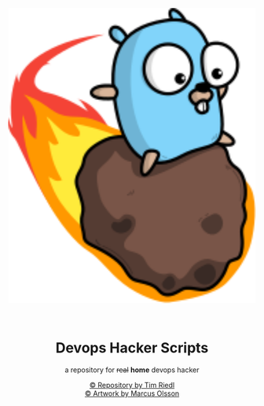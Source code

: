 <div style="text-align: center;">
    <img alt="Gopher Orbit Riding" src="assets/logo.svg" style="height: 15vh; margin-bottom: 2rem">
    <h1>Devops Hacker Scripts</h1>
    <p>a repository for <strike>real</strike> <b><underline>home</underline></b> devops hacker</p>
    <p>
    <a target="_blank" href="">© Repository by Tim Riedl</a><br/>
    <a target="_blank" href="https://github.com/marcusolsson/gophers">© Artwork by Marcus Olsson</a>
    </p>
</div>
